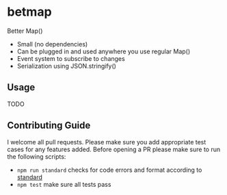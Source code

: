 # betmap
Better Map()

* Small (no dependencies)
* Can be plugged in and used anywhere you use regular Map()
* Event system to subscribe to changes
* Serialization using JSON.stringify()

## Usage

TODO

## Contributing Guide

I welcome all pull requests. Please make sure you add appropriate test cases for any features
added. Before opening a PR please make sure to run the following scripts:

- `npm run standard` checks for code errors and format according to [standard](https://github.com/standard/standard)
- `npm test` make sure all tests pass
